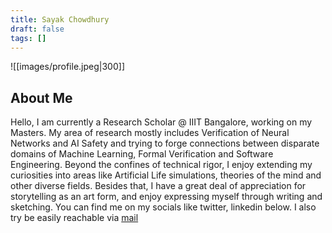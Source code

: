 ```yaml
---
title: Sayak Chowdhury
draft: false
tags: []
---
```


![[images/profile.jpeg|300]]

## About Me
Hello, I am currently a Research Scholar @ IIIT Bangalore, working on my Masters. My area of research mostly includes Verification of Neural Networks and AI Safety and trying to forge connections between disparate domains of Machine Learning, Formal Verification and Software Engineering. Beyond the confines of technical rigor, I enjoy extending my curiosities into areas like Artificial Life simulations, theories of the mind and other diverse fields. Besides that, I have a great deal of appreciation for storytelling as an art form, and enjoy expressing myself through writing and sketching. You can find me on my socials like twitter, linkedin below. I also try be easily reachable via <a href="mailto:sayak.chowdhury@iiitb.ac.in">mail</a>
